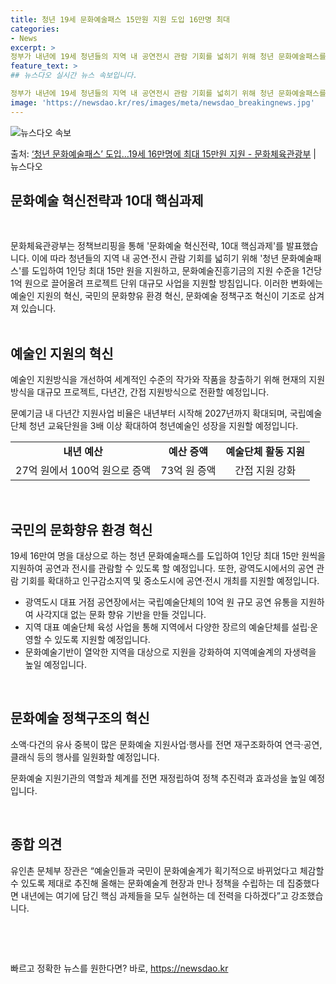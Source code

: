 ```yaml
---
title: 청년 19세 문화예술패스 15만원 지원 도입 16만명 최대
categories:
- News
excerpt: >
정부가 내년에 19세 청년들의 지역 내 공연전시 관람 기회를 넓히기 위해 청년 문화예술패스를 도입해 1인당 …
feature_text: >
## 뉴스다오 실시간 뉴스 속보입니다.

정부가 내년에 19세 청년들의 지역 내 공연전시 관람 기회를 넓히기 위해 청년 문화예술패스를 도입해 1인당 …
image: 'https://newsdao.kr/res/images/meta/newsdao_breakingnews.jpg'
---
```


![뉴스다오 속보](https://newsdao.kr/res/images/meta/newsdao_breakingnews.jpg)

<p>출처: <a href="https://newsdao.kr/2894" rel="dofollow">‘청년 문화예술패스’ 도입…19세 16만명에 최대 15만원 지원 - 문화체육관광부</a> | 뉴스다오</p>

<h2 data-ke-size="size26">문화예술 혁신전략과 10대 핵심과제</h2>
<p data-ke-size="size16">&nbsp;</p>
문화체육관광부는 정책브리핑을 통해 '문화예술 혁신전략, 10대 핵심과제'를 발표했습니다. 이에 따라 청년들의 지역 내 공연·전시 관람 기회를 넓히기 위해 '청년 문화예술패스'를 도입하여 1인당 최대 15만 원을 지원하고, 문화예술진흥기금의 지원 수준을 1건당 1억 원으로 끌어올려 프로젝트 단위 대규모 사업을 지원할 방침입니다. 이러한 변화에는 예술인 지원의 혁신, 국민의 문화향유 환경 혁신, 문화예술 정책구조 혁신이 기조로 삼겨져 있습니다.<br>
<br>

<h2 data-ke-size="size24">예술인 지원의 혁신</h2>
<p data-ke-size="size16">예술인 지원방식을 개선하여 세계적인 수준의 작가와 작품을 창출하기 위해 현재의 지원방식을 대규모 프로젝트, 다년간, 간접 지원방식으로 전환할 예정입니다.</p>
<p data-ke-size="size16">문예기금 내 다년간 지원사업 비율은 내년부터 시작해 2027년까지 확대되며, 국립예술단체 청년 교육단원을 3배 이상 확대하여 청년예술인 성장을 지원할 예정입니다.</p>
<table>
	<tbody>
		<tr>
			<td style="text-align: center; height: 17px;"><b>내년 예산</b></td>
			<td style="text-align: center; height: 17px;"><b>예산 증액</b></td>
			<td style="text-align: center; height: 17px;"><b>예술단체 활동 지원</b></td>
		</tr>
		<tr>
			<td style="text-align: center; height: 17px;">27억 원에서 100억 원으로 증액</td>
			<td style="text-align: center; height: 17px;">73억 원 증액</td>
			<td style="text-align: center; height: 17px;">간접 지원 강화</td>
		</tr>
	</tbody>
</table>
<p data-ke-size="size16">&nbsp;</p>

<h2 data-ke-size="size24">국민의 문화향유 환경 혁신</h2>
<p data-ke-size="size16">19세 16만여 명을 대상으로 하는 청년 문화예술패스를 도입하여 1인당 최대 15만 원씩을 지원하여 공연과 전시를 관람할 수 있도록 할 예정입니다. 또한, 광역도시에서의 공연 관람 기회를 확대하고 인구감소지역 및 중소도시에 공연·전시 개최를 지원할 예정입니다.</p>
<ul>
	<li>광역도시 대표 거점 공연장에서는 국립예술단체의 10억 원 규모 공연 유통을 지원하여 사각지대 없는 문화 향유 기반을 만들 것입니다.</li>
	<li>지역 대표 예술단체 육성 사업을 통해 지역에서 다양한 장르의 예술단체를 설립·운영할 수 있도록 지원할 예정입니다.</li>
	<li>문화예술기반이 열악한 지역을 대상으로 지원을 강화하여 지역예술계의 자생력을 높일 예정입니다.</li>
</ul>
<p data-ke-size="size16">&nbsp;</p>

<h2 data-ke-size="size24">문화예술 정책구조의 혁신</h2>
<p data-ke-size="size16">소액·다건의 유사 중복이 많은 문화예술 지원사업·행사를 전면 재구조화하여 연극·공연, 클래식 등의 행사를 일원화할 예정입니다.</p>
<p data-ke-size="size16">문화예술 지원기관의 역할과 체계를 전면 재정립하여 정책 추진력과 효과성을 높일 예정입니다.</p>
<p data-ke-size="size16">&nbsp;</p>

<h2 data-ke-size="size24">종합 의견</h2>
<p data-ke-size="size16">유인촌 문체부 장관은 “예술인들과 국민이 문화예술계가 획기적으로 바뀌었다고 체감할 수 있도록 제대로 추진해 올해는 문화예술계 현장과 만나 정책을 수립하는 데 집중했다면 내년에는 여기에 담긴 핵심 과제들을 모두 실현하는 데 전력을 다하겠다”고 강조했습니다.</p>
<p data-ke-size="size16">&nbsp;</p>
<p data-ke-size="size16">&nbsp;</p> 

빠르고 정확한 뉴스를 원한다면? 바로, <a href="https://newsdao.kr" rel="dofollow">https://newsdao.kr</a>


    
